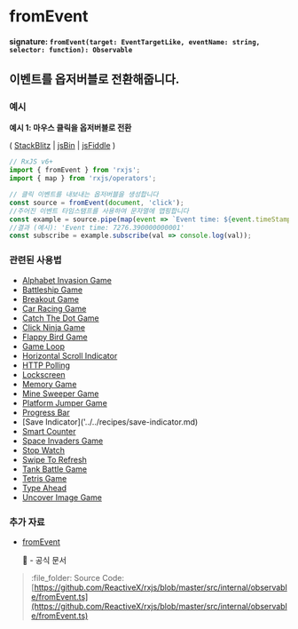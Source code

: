 # fromEvent

#### signature: `fromEvent(target: EventTargetLike, eventName: string, selector: function): Observable`

## 이벤트를 옵저버블로 전환해줍니다.

### 예시

**예시 1: 마우스 클릭을 옵저버블로 전환**

\( [StackBlitz](https://stackblitz.com/edit/typescript-mfyefr?file=index.ts&devtoolsheight=50) \| [jsBin](http://jsbin.com/xikapewoqa/1/edit?js,console,output) \| [jsFiddle](https://jsfiddle.net/btroncone/vbLz1pdx/) \)

```javascript
// RxJS v6+
import { fromEvent } from 'rxjs';
import { map } from 'rxjs/operators';

// 클릭 이벤트를 내보내는 옵저버블을 생성합니다
const source = fromEvent(document, 'click');
//주어진 이벤트 타임스탬프를 사용하여 문자열에 맵핑합니다
const example = source.pipe(map(event => `Event time: ${event.timeStamp}`));
//결과 (예시): 'Event time: 7276.390000000001'
const subscribe = example.subscribe(val => console.log(val));
```

### 관련된 사용법

* [Alphabet Invasion Game](../../recipes/alphabet-invasion-game.md)
* [Battleship Game](../../recipes/battleship-game.md)
* [Breakout Game](../../recipes/breakout-game.md)
* [Car Racing Game](../../recipes/car-racing-game.md)
* [Catch The Dot Game](../../recipes/catch-the-dot-game.md)
* [Click Ninja Game](../../recipes/click-ninja-game.md)
* [Flappy Bird Game](../../recipes/flappy-bird-game.md)
* [Game Loop](../../recipes/gameloop.md)
* [Horizontal Scroll Indicator](../../recipes/horizontal-scroll-indicator.md)
* [HTTP Polling](../../recipes/http-polling.md)
* [Lockscreen](../../recipes/lockscreen.md)
* [Memory Game](../../recipes/memory-game.md)
* [Mine Sweeper Game](../../recipes/mine-sweeper-game.md)
* [Platform Jumper Game](../../recipes/platform-jumper-game.md)
* [Progress Bar](../../recipes/progressbar.md)
* \[Save Indicator\]\('../../recipes/save-indicator.md\)
* [Smart Counter](../../recipes/smartcounter.md)
* [Space Invaders Game](../../recipes/space-invaders-game.md)
* [Stop Watch](../../recipes/stop-watch.md)
* [Swipe To Refresh](../../recipes/swipe-to-refresh.md)
* [Tank Battle Game](../../recipes/tank-battle-game.md)
* [Tetris Game](../../recipes/tetris-game.md)
* [Type Ahead](../../recipes/type-ahead.md)
* [Uncover Image Game](../../recipes/uncover-image-game.md)

### 추가 자료

* [fromEvent](https://rxjs.dev/api/index/function/fromEvent)

  :newspaper: - 공식 문서

> :file\_folder: Source Code: [https://github.com/ReactiveX/rxjs/blob/master/src/internal/observable/fromEvent.ts](https://github.com/ReactiveX/rxjs/blob/master/src/internal/observable/fromEvent.ts)

